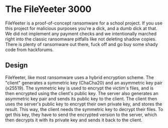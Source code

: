 # The FileYeeter 3000
FileYeeter is a proof-of-concept ransomware for a school project. If you use this project for malicious purposes you're a dick, and a dumb dick at that. We did not implement any payment checks and we intentionally marched right into the classic ransomware pitfalls like not deleting shadow copies. There is plenty of ransomware out there, fuck off and go buy some shady code from hackforums.

## Design
FileYeeter, like most ransomware uses a hybrid encryption scheme. The "client" generates a symmetric key (ChaCha20) and an asymmetric key pair (x25519). The symmetric key is used to encrypt the victim's files, and is then encrypted using the client's public key. The server also generates an asymmetric key pair and sends its public key to the client. The client then uses the server's public key to encrypt their own private key, and stores the result. This way, the client needs the symmetric key to decrypt their files. To get this key, they have to send the encrypted version to the server, which then decrypts it with its private key and sends it back to the client.
